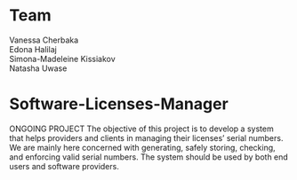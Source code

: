 # Team
Vanessa Cherbaka<br>
Edona Halilaj<br>
Simona-Madeleine Kissiakov<br>
Natasha Uwase<br>

# Software-Licenses-Manager
ONGOING PROJECT
The objective of this project is to develop a system that helps providers and clients in managing their licenses’ serial numbers. We are mainly here concerned with generating, safely storing, checking, and enforcing valid serial numbers. The system should be used by both end users and software providers.
